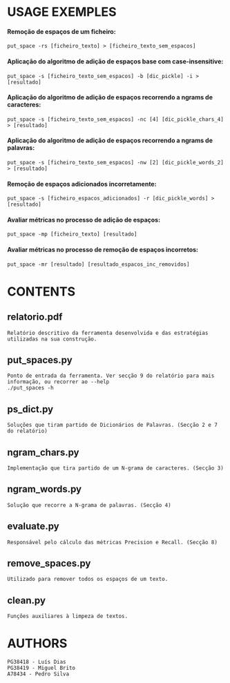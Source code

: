 # USAGE EXEMPLES

#### Remoção de espaços de um ficheiro:
    
    put_space -rs [ficheiro_texto] > [ficheiro_texto_sem_espacos]
    
#### Aplicação do algoritmo de adição de espaços base com case-insensitive:
    
    put_space -s [ficheiro_texto_sem_espacos] -b [dic_pickle] -i > [resultado]
    
#### Aplicação do algoritmo de adição de espaços recorrendo a ngrams de caracteres:
    
    put_space -s [ficheiro_texto_sem_espacos] -nc [4] [dic_pickle_chars_4] > [resultado]
    
#### Aplicação do algoritmo de adição de espaços recorrendo a ngrams de palavras:
    
    put_space -s [ficheiro_texto_sem_espacos] -nw [2] [dic_pickle_words_2] > [resultado]
    
#### Remoção de espaços adicionados incorretamente:
    
    put_space -s [ficheiro_espacos_adicionados] -r [dic_pickle_words] > [resultado]
    
#### Avaliar métricas no processo de adição de espaços:
    
    put_space -mp [ficheiro_texto] [resultado]
    
#### Avaliar métricas no processo de remoção de espaços incorretos:
    
    put_space -mr [resultado] [resultado_espacos_inc_removidos]


# CONTENTS

## relatorio.pdf

	Relatório descritivo da ferramenta desenvolvida e das estratégias utilizadas na sua construção.

## put_spaces.py

	Ponto de entrada da ferramenta. Ver secção 9 do relatório para mais informação, ou recorrer ao --help
	./put_spaces -h

## ps_dict.py

	Soluções que tiram partido de Dicionários de Palavras. (Secção 2 e 7 do relatório)

## ngram_chars.py

	Implementação que tira partido de um N-grama de caracteres. (Secção 3)

## ngram_words.py

	Solução que recorre a N-grama de palavras. (Secção 4)

## evaluate.py

	Responsável pelo cálculo das métricas Precision e Recall. (Secção 8)

## remove_spaces.py

	Utilizado para remover todos os espaços de um texto.

## clean.py

	Funções auxiliares à limpeza de textos.

# AUTHORS

	PG38418 - Luís Dias
	PG38419 - Miguel Brito
	A78434 - Pedro Silva